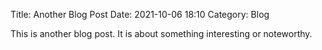 Title: Another Blog Post
Date: 2021-10-06 18:10
Category: Blog

This is another blog post. It is about something interesting or noteworthy. 